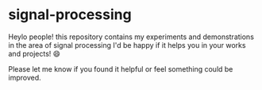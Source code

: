# signal-processing
Heylo people! this repository contains my experiments and demonstrations in the area of signal processing
I'd be happy if it helps you in your works and projects! :smile:

Please let me know if you found it helpful or feel something could be improved.
